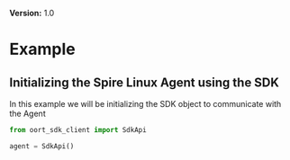 **Version:** 1.0

# Example
## Initializing the Spire Linux Agent using the SDK

In this example we will be initializing the SDK object to communicate with the Agent

```python
from oort_sdk_client import SdkApi

agent = SdkApi()
```
